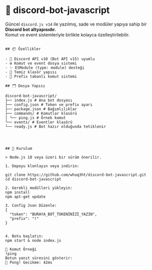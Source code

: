 # 🤖 discord-bot-javascript

Güncel `discord.js v14` ile yazılmış, sade ve modüler yapıya sahip bir **Discord bot altyapısıdır.**  
Komut ve event sistemleriyle birlikte kolayca özelleştirilebilir.

```

## 📦 Özellikler

- 🚀 Discord API v10 (Bot API v15) uyumlu
- ⚙️ Komut ve event dosya sistemi
- ✨ ESModule (type: module) desteği
- 📁 Temiz klasör yapısı
- 🧠 Prefix tabanlı komut sistemi

```
```
## 🗂️ Dosya Yapısı

discord-bot-javascript/
├── index.js # Ana bot dosyası
├── config.json # Token ve prefix ayarı
├── package.json # Bağımlılıklar
├── commands/ # Komutlar klasörü
│ └── ping.js # Örnek komut
└── events/ # Eventler klasörü
└── ready.js # Bot hazır olduğunda tetiklenir




## 🚀 Kurulum

> Node.js 18 veya üzeri bir sürüm önerilir.

1. Depoyu klonlayın veya indirin:

git clone https://github.com/whuq3ht/discord-bot-javascript.git
cd discord-bot-javascript

2. Gerekli modülleri yükleyin:
npm install
npm apt-get update

3. Config Json Düzenle:
{
  "token": "BURAYA_BOT_TOKENİNİZİ_YAZIN",
  "prefix": "!"
}


4. Botu başlatın:
npm start & node index.js

🧠 Komut Örneği
!ping
Botun yanıt süresini gösterir:
🏓 Pong! Gecikme: 42ms


